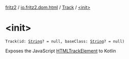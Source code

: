 [fritz2](../../index.md) / [io.fritz2.dom.html](../index.md) / [Track](index.md) / [&lt;init&gt;](./-init-.md)

# &lt;init&gt;

`Track(id: `[`String`](https://kotlinlang.org/api/latest/jvm/stdlib/kotlin/-string/index.html)`? = null, baseClass: `[`String`](https://kotlinlang.org/api/latest/jvm/stdlib/kotlin/-string/index.html)`? = null)`

Exposes the JavaScript [HTMLTrackElement](https://developer.mozilla.org/en/docs/Web/API/HTMLTrackElement) to Kotlin

